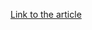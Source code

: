 [Link to the article](https://theatlantic.com/international/archive/2010/07/who-was-the-12th-russian-spy-at-microsoft/344876/)
